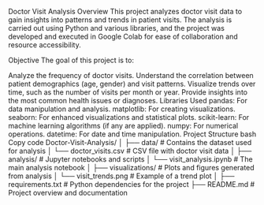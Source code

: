 Doctor Visit Analysis
Overview
This project analyzes doctor visit data to gain insights into patterns and trends in patient visits. The analysis is carried out using Python and various libraries, and the project was developed and executed in Google Colab for ease of collaboration and resource accessibility.

Objective
The goal of this project is to:

Analyze the frequency of doctor visits.
Understand the correlation between patient demographics (age, gender) and visit patterns.
Visualize trends over time, such as the number of visits per month or year.
Provide insights into the most common health issues or diagnoses.
Libraries Used
pandas: For data manipulation and analysis.
matplotlib: For creating visualizations.
seaborn: For enhanced visualizations and statistical plots.
scikit-learn: For machine learning algorithms (if any are applied).
numpy: For numerical operations.
datetime: For date and time manipulation.
Project Structure
bash
Copy code
Doctor-Visit-Analysis/
│
├── data/                    # Contains the dataset used for analysis
│   └── doctor_visits.csv     # CSV file with doctor visit data
│
├── analysis/                # Jupyter notebooks and scripts
│   └── visit_analysis.ipynb  # The main analysis notebook
│
├── visualizations/          # Plots and figures generated from analysis
│   └── visit_trends.png      # Example of a trend plot
│
├── requirements.txt         # Python dependencies for the project
├── README.md                # Project overview and documentation
